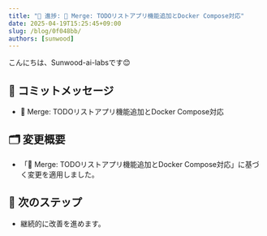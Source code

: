 ```yaml
---
title: "🚀 進捗: 🔀 Merge: TODOリストアプリ機能追加とDocker Compose対応"
date: 2025-04-19T15:25:45+09:00
slug: /blog/0f048bb/
authors: [sunwood]
---
```


こんにちは、Sunwood-ai-labsです😊

## 🔖 コミットメッセージ
- 🔀 Merge: TODOリストアプリ機能追加とDocker Compose対応

## 🗂️ 変更概要
- 「🔀 Merge: TODOリストアプリ機能追加とDocker Compose対応」に基づく変更を適用しました。

## 🚀 次のステップ
- 継続的に改善を進めます。


